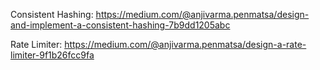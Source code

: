 Consistent Hashing: https://medium.com/@anjivarma.penmatsa/design-and-implement-a-consistent-hashing-7b9dd1205abc

Rate Limiter: https://medium.com/@anjivarma.penmatsa/design-a-rate-limiter-9f1b26fcc9fa
